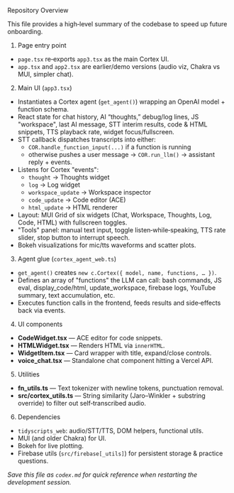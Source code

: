 Repository Overview

This file provides a high‑level summary of the codebase to speed up future onboarding.

1. Page entry point
- `page.tsx` re‑exports `app3.tsx` as the main Cortex UI.
- `app.tsx` and `app2.tsx` are earlier/demo versions (audio viz, Chakra vs MUI, simpler chat).

2. Main UI (`app3.tsx`)
- Instantiates a Cortex agent (`get_agent()`) wrapping an OpenAI model + function schema.
- React state for chat history, AI “thoughts,” debug/log lines, JS "workspace", last AI message, STT interim results, code & HTML snippets, TTS playback rate, widget focus/fullscreen.
- STT callback dispatches transcripts into either:
  - `COR.handle_function_input(...)` if a function is running
  - otherwise pushes a user message → `COR.run_llm()` → assistant reply + events.
- Listens for Cortex "events":
  - `thought` → Thoughts widget
  - `log` → Log widget
  - `workspace_update` → Workspace inspector
  - `code_update` → Code editor (ACE)
  - `html_update` → HTML renderer
- Layout: MUI Grid of six widgets (Chat, Workspace, Thoughts, Log, Code, HTML) with fullscreen toggles.
- "Tools" panel: manual text input, toggle listen‑while‑speaking, TTS rate slider, stop button to interrupt speech.
- Bokeh visualizations for mic/tts waveforms and scatter plots.

3. Agent glue (`cortex_agent_web.ts`)
- `get_agent()` creates `new c.Cortex({ model, name, functions, … })`.
- Defines an array of "functions" the LLM can call: bash commands, JS eval, display_code/html, update_workspace, firebase logs, YouTube summary, text accumulation, etc.
- Executes function calls in the frontend, feeds results and side‑effects back via events.

4. UI components
- **CodeWidget.tsx** — ACE editor for code snippets.
- **HTMLWidget.tsx** — Renders HTML via `innerHTML`.
- **WidgetItem.tsx** — Card wrapper with title, expand/close controls.
- **voice_chat.tsx** — Standalone chat component hitting a Vercel API.

5. Utilities
- **fn_utils.ts** — Text tokenizer with newline tokens, punctuation removal.
- **src/cortex_utils.ts** — String similarity (Jaro–Winkler + substring override) to filter out self‑transcribed audio.

6. Dependencies
- `tidyscripts_web`: audio/STT/TTS, DOM helpers, functional utils.
- MUI (and older Chakra) for UI.
- Bokeh for live plotting.
- Firebase utils (`src/firebase[_utils]`) for persistent storage & practice questions.

*Save this file as `codex.md` for quick reference when restarting the development session.*